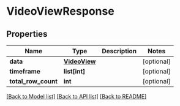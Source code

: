 # VideoViewResponse

## Properties
Name | Type | Description | Notes
------------ | ------------- | ------------- | -------------
**data** | [**VideoView**](VideoView.md) |  | [optional]
**timeframe** | **list[int]** |  | [optional]
**total_row_count** | **int** |  | [optional]

[[Back to Model list]](../README.md#documentation-for-models) [[Back to API list]](../README.md#documentation-for-api-endpoints) [[Back to README]](../README.md)


